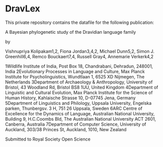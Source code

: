 # DravLex

This private repository contains the datafile for the following publication:

A Bayesian phylogenetic study of the Dravidian language family

by

Vishnupriya Kolipakam1,2, Fiona Jordan3,4,2, Michael Dunn5,2, Simon J. Greenhill6,4, Remco Bouckaert7,4, Russell Gray4, Annemarie Verkerk4,2

1Wildlife Institute of India, Post Box 18, Chandrabani, Dehradun, 248001, India
2Evolutionary Processes in Language and Culture, Max Planck Institute for Psycholinguistics, Wundtlaan 1, 6525 XD Nijmegen, The Netherlands
3Department of Archaeology & Anthropology, University of Bristol, 43 Woodland Rd, Bristol BS8 1UU, United Kingdom
4Department of Linguistic and Cultural Evolution, Max Planck Institute for the Science of Human History, Kahlaische Strasse 10, D-07745 Jena, Germany
5Department of Linguistics and Philology, Uppsala University, Engelska parken, Thunbergsv. 3 H, 751 26 Uppsala, Sweden
6ARC Centre of Excellence for the Dynamics of Language, Australian National University, Building 9, H.C.Coombs Bld, The Australian National University ACT 2601, Canberra, Australia
7Department of Computer Science, University of Auckland, 303/38 Princes St, Auckland, 1010, New Zealand

Submitted to Royal Society Open Science
